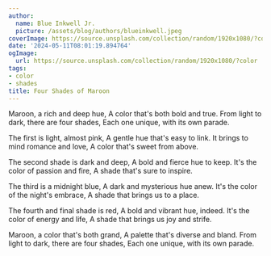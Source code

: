 ```yaml
---
author:
  name: Blue Inkwell Jr.
  picture: /assets/blog/authors/blueinkwell.jpeg
coverImage: https://source.unsplash.com/collection/random/1920x1080/?color
date: '2024-05-11T08:01:19.894764'
ogImage:
  url: https://source.unsplash.com/collection/random/1920x1080/?color
tags:
- color
- shades
title: Four Shades of Maroon
---
```


Maroon, a rich and deep hue,
A color that's both bold and true.
From light to dark, there are four shades,
Each one unique, with its own parade.

The first is light, almost pink,
A gentle hue that's easy to link.
It brings to mind romance and love,
A color that's sweet from above.

The second shade is dark and deep,
A bold and fierce hue to keep.
It's the color of passion and fire,
A shade that's sure to inspire.

The third is a midnight blue,
A dark and mysterious hue anew.
It's the color of the night's embrace,
A shade that brings us to a place.

The fourth and final shade is red,
A bold and vibrant hue, indeed.
It's the color of energy and life,
A shade that brings us joy and strife.

Maroon, a color that's both grand,
A palette that's diverse and bland.
From light to dark, there are four shades,
Each one unique, with its own parade.